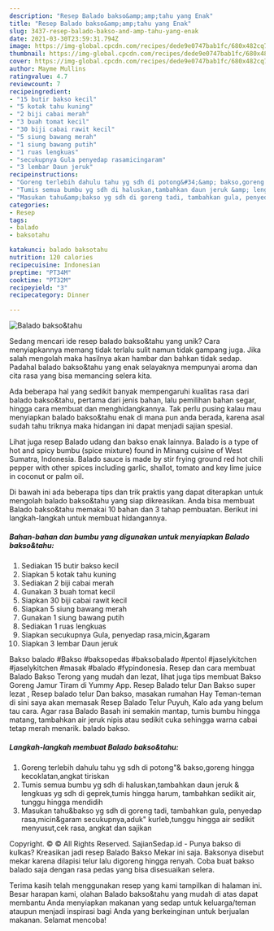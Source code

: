 ```yaml
---
description: "Resep Balado bakso&amp;amp;tahu yang Enak"
title: "Resep Balado bakso&amp;amp;tahu yang Enak"
slug: 3437-resep-balado-bakso-and-amp-tahu-yang-enak
date: 2021-03-30T23:59:31.794Z
image: https://img-global.cpcdn.com/recipes/dede9e0747bab1fc/680x482cq70/balado-baksotahu-foto-resep-utama.jpg
thumbnail: https://img-global.cpcdn.com/recipes/dede9e0747bab1fc/680x482cq70/balado-baksotahu-foto-resep-utama.jpg
cover: https://img-global.cpcdn.com/recipes/dede9e0747bab1fc/680x482cq70/balado-baksotahu-foto-resep-utama.jpg
author: Mayme Mullins
ratingvalue: 4.7
reviewcount: 7
recipeingredient:
- "15 butir bakso kecil"
- "5 kotak tahu kuning"
- "2 biji cabai merah"
- "3 buah tomat kecil"
- "30 biji cabai rawit kecil"
- "5 siung bawang merah"
- "1 siung bawang putih"
- "1 ruas lengkuas"
- "secukupnya Gula penyedap rasamicingaram"
- "3 lembar Daun jeruk"
recipeinstructions:
- "Goreng terlebih dahulu tahu yg sdh di potong&#34;&amp; bakso,goreng hingga kecoklatan,angkat tiriskan"
- "Tumis semua bumbu yg sdh di haluskan,tambahkan daun jeruk &amp; lengkuas yg sdh di geprek,tumis hingga harum, tambahkan sedikit air, tunggu hingga mendidih"
- "Masukan tahu&amp;bakso yg sdh di goreng tadi, tambahkan gula, penyedap rasa,micin&amp;garam secukupnya,aduk&#34; kurleb,tunggu hingga air sedikit menyusut,cek rasa, angkat dan sajikan"
categories:
- Resep
tags:
- balado
- baksotahu

katakunci: balado baksotahu 
nutrition: 120 calories
recipecuisine: Indonesian
preptime: "PT34M"
cooktime: "PT32M"
recipeyield: "3"
recipecategory: Dinner

---
```



![Balado bakso&amp;tahu](https://img-global.cpcdn.com/recipes/dede9e0747bab1fc/680x482cq70/balado-baksotahu-foto-resep-utama.jpg)

Sedang mencari ide resep balado bakso&amp;tahu yang unik? Cara menyiapkannya memang tidak terlalu sulit namun tidak gampang juga. Jika salah mengolah maka hasilnya akan hambar dan bahkan tidak sedap. Padahal balado bakso&amp;tahu yang enak selayaknya mempunyai aroma dan cita rasa yang bisa memancing selera kita.

Ada beberapa hal yang sedikit banyak mempengaruhi kualitas rasa dari balado bakso&amp;tahu, pertama dari jenis bahan, lalu pemilihan bahan segar, hingga cara membuat dan menghidangkannya. Tak perlu pusing kalau mau menyiapkan balado bakso&amp;tahu enak di mana pun anda berada, karena asal sudah tahu triknya maka hidangan ini dapat menjadi sajian spesial.

Lihat juga resep Balado udang dan bakso enak lainnya. Balado is a type of hot and spicy bumbu (spice mixture) found in Minang cuisine of West Sumatra, Indonesia. Balado sauce is made by stir frying ground red hot chili pepper with other spices including garlic, shallot, tomato and key lime juice in coconut or palm oil.


Di bawah ini ada beberapa tips dan trik praktis yang dapat diterapkan untuk mengolah balado bakso&amp;tahu yang siap dikreasikan. Anda bisa membuat Balado bakso&amp;tahu memakai 10 bahan dan 3 tahap pembuatan. Berikut ini langkah-langkah untuk membuat hidangannya.

<!--inarticleads1-->

##### Bahan-bahan dan bumbu yang digunakan untuk menyiapkan Balado bakso&amp;tahu:

1. Sediakan 15 butir bakso kecil
1. Siapkan 5 kotak tahu kuning
1. Sediakan 2 biji cabai merah
1. Gunakan 3 buah tomat kecil
1. Siapkan 30 biji cabai rawit kecil
1. Siapkan 5 siung bawang merah
1. Gunakan 1 siung bawang putih
1. Sediakan 1 ruas lengkuas
1. Siapkan secukupnya Gula, penyedap rasa,micin,&amp;garam
1. Siapkan 3 lembar Daun jeruk


Bakso balado #Bakso #baksopedas #baksobalado #pentol #jaselykitchen #jaselykitchen #masak #balado #fypindonesia. Resep dan cara membuat Balado Bakso Terong yang mudah dan lezat, lihat juga tips membuat Bakso Goreng Jamur Tiram di Yummy App. Resep Balado telur Dan Bakso super lezat , Resep balado telur Dan bakso, masakan rumahan Hay Teman-teman di sini saya akan memasak Resep Balado Telur Puyuh, Kalo ada yang belum tau cara. Agar rasa Balado Basah ini semakin mantap, tumis bumbu hingga matang, tambahkan air jeruk nipis atau sedikit cuka sehingga warna cabai tetap merah menarik. balado bakso. 

<!--inarticleads2-->

##### Langkah-langkah membuat Balado bakso&amp;tahu:

1. Goreng terlebih dahulu tahu yg sdh di potong&#34;&amp; bakso,goreng hingga kecoklatan,angkat tiriskan
1. Tumis semua bumbu yg sdh di haluskan,tambahkan daun jeruk &amp; lengkuas yg sdh di geprek,tumis hingga harum, tambahkan sedikit air, tunggu hingga mendidih
1. Masukan tahu&amp;bakso yg sdh di goreng tadi, tambahkan gula, penyedap rasa,micin&amp;garam secukupnya,aduk&#34; kurleb,tunggu hingga air sedikit menyusut,cek rasa, angkat dan sajikan


Copyright. © © All Rights Reserved. SajianSedap.id - Punya bakso di kulkas? Kreasikan jadi resep Balado Bakso Mekar ini saja. Baksonya disebut mekar karena dilapisi telur lalu digoreng hingga renyah. Coba buat bakso balado saja dengan rasa pedas yang bisa disesuaikan selera. 

Terima kasih telah menggunakan resep yang kami tampilkan di halaman ini. Besar harapan kami, olahan Balado bakso&amp;tahu yang mudah di atas dapat membantu Anda menyiapkan makanan yang sedap untuk keluarga/teman ataupun menjadi inspirasi bagi Anda yang berkeinginan untuk berjualan makanan. Selamat mencoba!
